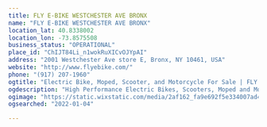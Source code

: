 ```yaml
---
title: FLY E-BIKE WESTCHESTER AVE BRONX
name: "FLY E-BIKE WESTCHESTER AVE BRONX"
location_lat: 40.8338002
location_lon: -73.8575508
business_status: "OPERATIONAL"
place_id: "ChIJT84Li_n1wokRuXICvOJYpAI"
address: "2001 Westchester Ave store E, Bronx, NY 10461, USA"
website: "http://www.flyebike.com/"
phone: "(917) 207-1960"
ogtitle: "Electric Bike, Moped, Scooter, and Motorcycle For Sale | FLY E-BIKE"
ogdescription: "High Performance Electric Bikes, Scooters, Moped and Motorbikes | Street Legal Moped | Ship Across America | E-Bike & Scooter Repair and Maintenance"
ogimage: "https://static.wixstatic.com/media/2af162_fa9e692f5e334007ad449b3b33034cb9%7Emv2.png/v1/fit/w_2500,h_1330,al_c/2af162_fa9e692f5e334007ad449b3b33034cb9%7Emv2.png"
ogsearched: "2022-01-04"

---
```

